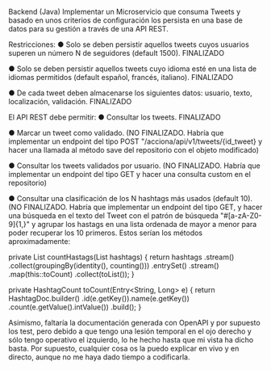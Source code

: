 Backend (Java)
Implementar un Microservicio que consuma Tweets y basado en unos criterios de
configuración los persista en una base de datos para su gestión a través de una API REST.

Restricciones:
● Solo se deben persistir aquellos tweets cuyos usuarios superen un número N de
seguidores (default 1500). FINALIZADO

● Solo se deben persistir aquellos tweets cuyo idioma esté en una lista de idiomas
permitidos (default español, francés, italiano). FINALIZADO

● De cada tweet deben almacenarse los siguientes datos: usuario, texto, localización,
validación. FINALIZADO

El API REST debe permitir:
● Consultar los tweets. FINALIZADO

● Marcar un tweet como validado. (NO FINALIZADO. Habría que implementar un endpoint del tipo POST "/acciona/api/v1/tweets/{id_tweet} y hacer una llamada al método save del repositorio con el objeto modificado)

● Consultar los tweets validados por usuario. (NO FINALIZADO. Habría que implementar un endpoint del tipo GET y hacer una consulta custom en el repositorio)

● Consultar una clasificación de los N hashtags más usados (default 10). (NO FINALIZADO. Habría que implementar un endpoint del tipo GET,
 y hacer una búsqueda en el texto del Tweet con el patrón de búsqueda "#[a-zA-Z0-9]{1,}" y agrupar los hastags en una lista ordenada de mayor a menor para
 poder recuperar los 10 primeros. Estos serían los métodos aproximadamente:
 
   
   private List<Hashtag> countHastags(List<String> hashtags) {
    return hashtags
        .stream()
        .collect(groupingBy(identity(), counting()))
        .entrySet()
        .stream()
        .map(this::toCount)
        .collect(toList());
  }

  private HashtagCount toCount(Entry<String, Long> e) {
    return HashtagDoc.builder()
       .id(e.getKey()).name(e.getKey())
       .count(e.getValue().intValue())
       .build();
  }
 
 Asimismo, faltaría la documentación generada con OpenAPI y por supuesto los test, pero debido a que tengo una lesión temporal en el ojo derecho y sólo tengo operativo el izquierdo, lo he hecho hasta que mi vista ha dicho basta. Por supuesto, cualquier cosa os la puedo explicar en vivo y en directo, aunque no me haya dado tiempo a codificarla. 
